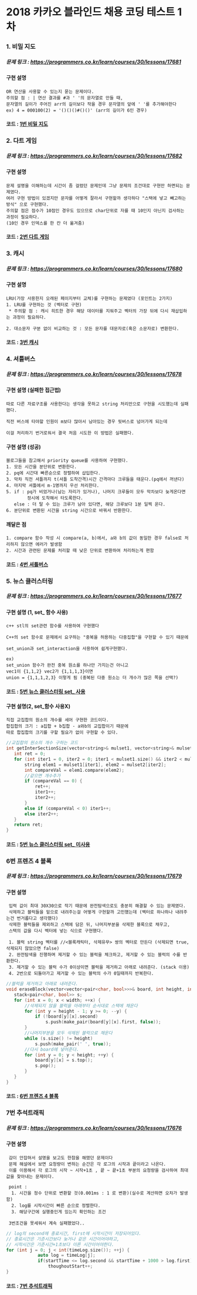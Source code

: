 2018 카카오 블라인드 채용 코딩 테스트 1차
======================================

### 1. 비밀 지도

##### 문제 링크 : https://programmers.co.kr/learn/courses/30/lessons/17681

#### 구현 설명
 ```
 OR 연산을 사용할 수 있는지 묻는 문제이다.
 주의할 점 : | 연산 결과를 #과 ' '의 문자열로 만들 때, 
 문자열의 길이가 주어진 arr의 길이보다 작을 경우 문자열의 앞에 ' '를 추가해야한다
 ex) 4 = 000100(2) = '()()()#()()' (arr의 길이가 6인 경우)
 ```  
 #### 코드 : [1번 비밀 지도](./CodingTest(1)/(1)비밀지도.cpp)

### 2. 다트 게임

 ##### 문제 링크 : https://programmers.co.kr/learn/courses/30/lessons/17682

 #### 구현 설명
 ```
 문제 설명을 이해하는데 시간이 좀 걸렸던 문제인데 그냥 문제의 조건대로 구현만 하면되는 문제였다. 
 여러 구현 방법이 있겠지만 문자를 어떻게 잘라서 구현할까 생각하다 "스택에 넣고 빼고하는 방식" 으로 구현했다. 
 주의할 점은 점수가 10점인 경우도 있으므로 char단위로 자를 때 10인지 아닌지 검사하는 과정이 필요하다. 
 (10인 경우 인덱스를 한 칸 더 옮겨줌)
 ```
 #### 코드 : [2번 다트 게임](./CodingTest(1)/(2)다트게임.cpp)

### 3. 캐시

##### 문제 링크 : https://programmers.co.kr/learn/courses/30/lessons/17680

#### 구현 설명 
```
LRU(가장 사용한지 오래된 페이지부터 교체)를 구현하는 문제였다 (포인트는 2가지)
1. LRU를 구현하는 것 (벡터로 구현)
 * 주의할 점 : 캐시 히트한 경우 해당 데이터를 지워주고 벡터의 가장 뒤에 다시 재삽입하는 과정이 필요하다.

2. 대소문자 구분 없이 비교하는 것 : 모든 문자를 대문자로(혹은 소문자로) 변환한다.
```
 #### 코드 : [3번 캐시](./CodingTest(1)/(3)캐시.cpp)

### 4. 셔틀버스

 ##### 문제 링크 : https://programmers.co.kr/learn/courses/30/lessons/17678

 #### 구현 설명 (실패한 접근법)
 ```
 따로 다른 자료구조를 사용한다는 생각을 못하고 string 처리만으로 구현을 시도했는데 실패했다. 
 
 직전 버스에 타야할 인원이 m보다 많아서 남아있는 경우 뒷버스로 넘어가게 되는데

 이걸 처리하기 번거로워서 결국 처음 시도한 이 방법은 실패했다. 
 ```

 #### 구현 설명 (성공)
 ```
 블로그들을 참고해서 priority queue를 사용하여 구현했다. 
 1. 모든 시간을 분단위로 변환한다.
 2. pq에 시간대 빠른순으로 정렬하여 삽입한다.
 3. 막차 직전 셔틀까지 t(셔틀 도착간격)시간 간격마다 크루들을 태운다.(pq에서 꺼낸다)
 4. 마지막 셔틀에서 m-1명까지 우선 처리한다. 
 5. if : pq가 비었거나(남는 자리가 있거나), 나머지 크루들이 모두 막차보다 늦게온다면
         정시에 도착해서 타도록한다.
    else : 더 탈 수 있는 크루가 남아 있다면, 해당 크루보다 1분 일찍 온다. 
 6. 분단위로 변환된 시간을 string 시간으로 바꿔서 반환한다. 
 ```

 #### 깨달은 점
 ```
 1. compare 함수 작성 시 compare(a, b)에서, a와 b의 값이 동일한 경우 false로 처리하지 않으면 에러가 발생함
 2. 시간과 관련된 문제를 처리할 때 낮은 단위로 변환하여 처리하는게 편함
 ```
 #### 코드 : [4번 셔틀버스](./CodingTest(1)/(4)셔틀버스(succ코드).cpp)

### 5. 뉴스 클러스터링

 ##### 문제 링크 : https://programmers.co.kr/learn/courses/30/lessons/17677

 #### 구현 설명 (1, set_ 함수 사용)
 ```
 c++ stl의 set관련 함수를 사용하여 구현했다 
 
 C++의 set 함수로 문제에서 요구하는 "중복을 허용하는 다중집합"을 구현할 수 있기 때문에 

 set_union과 set_interaction을 사용하여 쉽게구현했다. 

 ex) 
 set_union 함수가 완전 중복 원소를 하나만 가지는건 아니고 
 vec1이 {1,1,2} vec2가 {1,1,1,3}이면 
 union = {1,1,1,2,3} 이렇게 됨 (중복된 다중 원소는 더 개수가 많은 쪽을 선택?)
 ```
 #### 코드 : [5번 뉴스 클러스터링 set_ 사용](./CodingTest(1)/(5)뉴스클러스터링.cpp)

 #### 구현 설명(2, set_함수 사용X)
 ```
 직접 교집합의 원소의 개수를 세어 구현한 코드이다. 
 합집합의 크기 : a집합 + b집합 - a와b의 교집합이기 때문에
 따로 합집합의 크기를 구할 필요가 없이 구현할 수 있다.
 ```
 ```C++
 //교집합의 원소의 개수 구하는 코드
 int getInterSectionSize(vector<string>& mulset1, vector<string>& mulset2) {
	int ret = 0;
	for (int iter1 = 0, iter2 = 0; iter1 < mulset1.size() && iter2 < mulset2.size();) {
		string elem1 = mulset1[iter1], elem2 = mulset2[iter2];
		int compareVal = elem1.compare(elem2);
		//같으면 개수추가 
		if (compareVal == 0) {
			ret++;
			iter1++;
			iter2++;
		}
		else if (compareVal < 0) iter1++;
		else iter2++;
	}
	return ret;
}
 ```
 #### 코드 : [5번 뉴스 클러스터링 set_ 미사용](./CodingTest(1)/(5)뉴스클러스터링(2).cpp)

### 6번 프렌즈 4 블록 

 ##### 문제 링크 : https://programmers.co.kr/learn/courses/30/lessons/17679

 #### 구현 설명
 ```
  입력 값이 최대 30X30으로 작기 때문에 완전탐색으로도 충분히 해결할 수 있는 문제였다.
  삭제하고 블럭들을 밑으로 내려주는걸 어떻게 구현할까 고민했는데 (벡터로 하나하나 내려주는건 번거롭다고 생각했다)
  삭제한 블럭들을 제외하고 스택에 담은 뒤, 나머지부분을 삭제한 블록으로 채우고, 
  스택의 값을 다시 벡터에 넣는 식으로 구현했다. 

  1. 블럭 string 벡터를 //<블록캐릭터, 삭제유무> 쌍의 벡터로 만든다 (삭제되면 true, 삭제되지 않았으면 false)
  2. 완전탐색을 진행하며 제거할 수 있는 블럭을 체크하고, 제거할 수 있는 블럭의 수를 반환한다. 
  3. 제거할 수 있는 블럭 수가 0이상이면 블럭을 제거하고 아래로 내려준다. (stack 이용)
  4. 2번으로 되돌아가고 제거할 수 있는 블럭의 수가 0일때까지 반복한다.  
 ```

 ```C++
 //블럭을 제거하고 아래로 내려준다.
void eraseBlock(vector<vector<pair<char, bool>>>& board, int height, int width) {
	stack<pair<char, bool>> s;
	for (int x = 0; x < width; ++x) {
		//삭제되지 않을 블럭을 아래부터 순서대로 스택에 채운다
		for (int y = height - 1; y >= 0; --y) {
			if (!board[y][x].second)
				s.push(make_pair(board[y][x].first, false));
		}
		//나머지부분을 모두 삭제된 블럭으로 채운다
		while (s.size() != height)
			s.push(make_pair(' ', true));
		//다시 board에 넣어준다. 
		for (int y = 0; y < height; ++y) {
			board[y][x] = s.top();
			s.pop();
		}
	}
}
 ```
 #### 코드 : [6번 프렌즈 4 블록](./CodingTest(1)/(6)프렌즈4블록.cpp)

### 7번 추석트래픽

 ##### 문제 링크 : https://programmers.co.kr/learn/courses/30/lessons/17676

 #### 구현 설명 
 ```
  감이 안잡혀서 설명을 보고도 한참을 해맸던 문제이다 
  문제 해설에서 보면 요청량이 변하는 순간은 각 로그의 시작과 끝이라고 나온다. 
  이를 이용해서 각 로그의 시작 ~ 시작+1초 , 끝 ~ 끝+1초 부분의 요청량을 검사하여 최대값을 찾아내는 문제이다. 

  point : 
   1. 시간을 정수 단위로 변환할 것(0.001ms : 1 로 변환)(실수로 계산하면 오차가 발생함)
   2. log를 시작시간이 빠른 순으로 정렬한다. 
   3. 해당구간에 실행중인게 있는지 확인하는 조건

  3번조건을 못세워서 계속 실패했었다.. 
 ```
```C++
// log의 second에 종료시간, first에 시작시간이 저장되어있다.
// 종료시간은 기준시간보다 늦거나 같은 시간이어야하고, 
// 시작시간은 기준시간+1초보다 이른 시간이어야한다. 
for (int j = 0; j < int(timeLog.size()); ++j) {
			auto log = timeLog[j];
			if(startTime <= log.second && startTime + 1000 > log.first)
				thoughoutStart++;
}
```
 #### 코드 : [7번 추석트래픽](./CodingTest(1)/(7)추석트래픽(성공).cpp)
